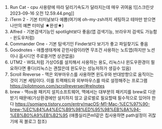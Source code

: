 1. Run Cat - cpu 사용량에 따라 달리기속도가 달라지는데 매우 귀여움 ![[스크린샷 2023-09-16 오전 12.59.44.png]]
2. iTerm 2 - 기본 터미널보다 예쁨(여기에 oh-my-zsh까지 세팅하고 테마만 받으면 나만의 예쁜 터미널 ★완성★)
3. Alfred - 기본검색기능인 spotlight보다 좋음(앱 검색기능, 브라우저 검색도 가능함 - 윈도우처럼)
4. Commander One - 기본 탐색기인 Finder보다 보기가 좋고 파일찾기도 좋음
5. Goodnotes - 애플생태계에 갇힌사람이라면 무조건 사용하는 노트앱(하지만 노션이나 옵시디언 주로쓸거면 상관없음)
6. UTM2 - WSL처럼 가상OS를 설치해서 사용하는 용도, 리눅스나 윈도우환경이 필요하다면 좋다(리눅스는 괜찮은데 윈도우는 성능저하가 생길수 있음)
7. Scroll Rreverse - 맥은 외부마우스를 사용하면 윈도우와 반대방향으로 움직이는것이 기본 세팅이다. 이를 트랙패드와 외부마우스를 따로 설정해주는 프로그램 https://pilotmoon.com/scrollreverser/#relnotes
8. brew - 맥os용 패키지 설치소프트웨어, 맥에서는 대부분의 패키지를 brew로 다운받기 때문에(가상환경에만 설치하지 않고 글로벌로 필요할때 필수적으로 있어야 한다 https://somjang.tistory.com/entry/macOS-M1-Mac-%EC%97%90-brew-%EC%84%A4%EC%B9%98%ED%95%98%EB%8A%94-%EB%B0%A9%EB%B2%95 (애플실리콘m1같은 칩사용하면 path설정이 귀찮기에 꼭 블로그 참조)